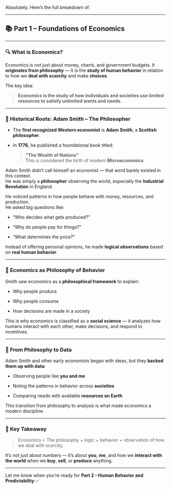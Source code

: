 Absolutely. Here’s the full breakdown of:

---

## 📚 **Part 1 – Foundations of Economics**

---

### 🔍 **What is Economics?**

Economics is not just about money, charts, and government budgets. It **originates from philosophy** — it is the **study of human behavior** in relation to how we **deal with scarcity** and make **choices**.

The key idea:

> **Economics is the study of how individuals and societies use limited resources to satisfy unlimited wants and needs.**

---

### 📜 **Historical Roots: Adam Smith – The Philosopher**

- The **first recognized Western economist** is **Adam Smith**, a **Scottish philosopher**.
    
- In **1776**, he published a foundational book titled:
    
    > **"The Wealth of Nations"**  
    > This is considered the birth of modern **Microeconomics**.
    

Adam Smith didn’t call himself an economist — that word barely existed in this context.  
He was simply a **philosopher** observing the world, especially the **Industrial Revolution** in England.

He noticed patterns in how people behave with money, resources, and production.  
He asked big questions like:

- “Who decides what gets produced?”
    
- “Why do people pay for things?”
    
- “What determines the price?”
    

Instead of offering personal opinions, he made **logical observations** based on **real human behavior**.

---

### 🧭 **Economics as Philosophy of Behavior**

Smith saw economics as a **philosophical framework** to explain:

- Why people produce
    
- Why people consume
    
- How decisions are made in a society
    

This is why economics is classified as a **social science** — it analyzes how humans interact with each other, make decisions, and respond to incentives.

---

### 🧪 **From Philosophy to Data**

Adam Smith and other early economists began with ideas, but they **backed them up with data**:

- Observing people like **you and me**
    
- Noting the patterns in behavior across **societies**
    
- Comparing needs with available **resources on Earth**
    

This transition from philosophy to analysis is what made economics a modern discipline.

---

### 🔄 **Key Takeaway**

> Economics = The philosophy + logic + behavior + observation of how we deal with scarcity.

It’s not just about numbers — it’s about **you**, **me**, and how we **interact with the world** when we **buy**, **sell**, or **produce** anything.

---

Let me know when you're ready for **Part 2 – Human Behavior and Predictability** ✅